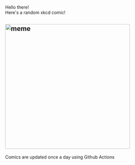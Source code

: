 Hello there! <br>Here's a random xkcd comic!<br>
## <img src="https://imgs.xkcd.com/comics/coronavirus_polling.png" alt="meme" width="400"/><br>
Comics are updated once a day using Github Actions